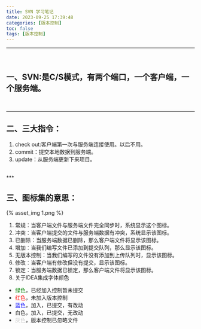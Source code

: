 ```yaml
---
title: SVN 学习笔记
date: 2023-09-25 17:39:48
categories: [版本控制]
toc: false
tags: [版本控制]
---
```

***
<br/>


## 一、SVN:是C/S模式，有两个端口，一个客户端，一个服务端。
<br/>

***


## 二、三大指令：
1. check out:客户端第一次与服务端连接使用。以后不用。
2. commit：提交本地数据到服务端。
3. update：从服务端更新下来项目。
<br/>
***


## 三、图标集的意思：
{% asset_img 1.png %}
1. 常规：当客户端文件与服务端文件完全同步时，系统显示这个图标。
2. 冲突：当客户端提交的文件与服务端数据有冲突，系统显示该图标。
3. 已删除：当服务端数据已删除，那么客户端文件将显示该图标。
4. 增加：当我们编写文件已添加到提交队列，那么显示该图标。
5. 无版本控制：当我们编写的文件没有添加到上传队列时，显示该图标。
6. 修改：当客户端有修改但没有提交，显示该图标。
7. 锁定：当服务端数据已锁定，那么客户端文件将显示该图标。
8. 关于IDEA集成字体颜色
* <span style="color:green">绿色</span>，已经加入控制暂未提交
* <span style="color:red">红色</span>，未加入版本控制
* <span style="color:blue">蓝色</span>，加入，已提交，有改动
* 白色，加入，已提交，无改动
* <span style="color:#cccccc">灰色</span>，版本控制已忽略文件